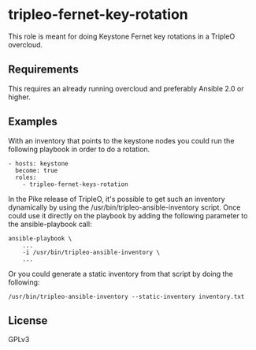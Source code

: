 tripleo-fernet-key-rotation
===========================

This role is meant for doing Keystone Fernet key rotations in a TripleO
overcloud.

Requirements
------------

This requires an already running overcloud and preferably Ansible 2.0 or
higher.


Examples
--------

With an inventory that points to the keystone nodes you could run the following
playbook in order to do a rotation.

    - hosts: keystone
      become: true
      roles:
        - tripleo-fernet-keys-rotation

In the Pike release of TripleO, it's possible to get such an inventory
dynamically by using the /usr/bin/tripleo-ansible-inventory script. Once could
use it directly on the playbook by adding the following parameter to the
ansible-playbook call:

```
ansible-playbook \
    ...
    -i /usr/bin/tripleo-ansible-inventory \
    ...
```

Or you could generate a static inventory from that script by doing the
following:

```
/usr/bin/tripleo-ansible-inventory --static-inventory inventory.txt
```

License
-------

GPLv3
